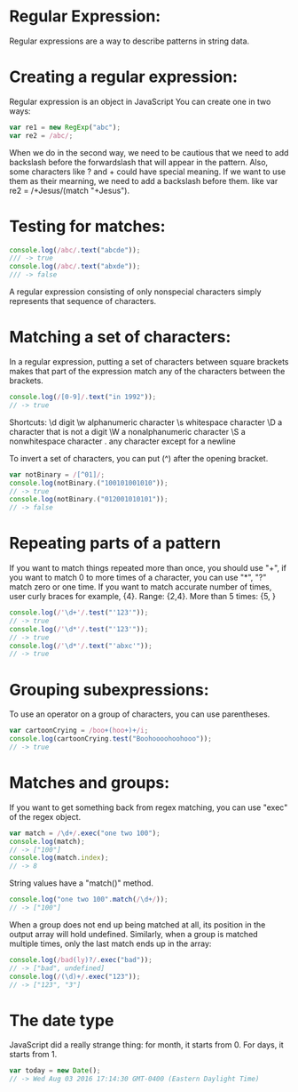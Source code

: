 # Regular Expression:

Regular expressions are a way to describe patterns in string data.

# Creating a regular expression:

Regular expression is an object in JavaScript
You can create one in two ways:
```JavaScript
var re1 = new RegExp("abc");
var re2 = /abc/;
```
When we do in the second way, we need to be cautious that we need to add backslash before the forwardslash that will appear in the pattern. Also, some characters like ? and + could have special meaning. If we want to use them as their mearning, we need to add a backslash before them. like var re2 = /\+Jesus/(match "+Jesus").

# Testing for matches:
```JavaScript
console.log(/abc/.text("abcde"));
/// -> true
console.log(/abc/.text("abxde"));
/// -> false
```
A regular expression consisting of only nonspecial characters simply represents that sequence of characters.

# Matching a set of characters:
In a regular expression, putting a set of characters between square brackets makes that part of the expression match any of the characters between the brackets.
```JavaScript
console.log(/[0-9]/.text("in 1992"));
// -> true
```
Shortcuts:
\d     digit
\w    alphanumeric character
\s     whitespace character
\D    a character that is not a digit
\W   a nonalphanumeric character
\S    a nonwhitespace character
.       any character except for a newline

To invert a set of characters, you can put (^) after the opening bracket.
```JavaScript
var notBinary = /[^01]/;
console.log(notBinary.("100101001010"));
// -> true
console.log(notBinary.("012001010101"));
// -> false
```

# Repeating parts of a pattern
If you want to match things repeated more than once, you should use "+", if you want to match 0 to more times of a character, you can use "*", "?" match zero or one time. If you want to match accurate number of times, user curly braces for example, {4}. Range: {2,4}. More than 5 times: {5, }
```JavaScript
console.log(/'\d+'/.test("'123'"));
// -> true
console.log(/'\d*'/.test("'123'"));
// -> true
console.log(/'\d*'/.text("'abxc'"));
// -> true
```

# Grouping subexpressions:
To use an operator on a group of characters, you can use parentheses.
```JavaScript
var cartoonCrying = /boo+(hoo+)+/i;
console.log(cartoonCrying.test("Boohoooohoohooo"));
// -> true
```

# Matches and groups:
If you want to get something back from regex matching, you can use "exec" of the regex object.
```JavaScript
var match = /\d+/.exec("one two 100");
console.log(match);
// -> ["100"]
console.log(match.index);
// -> 8
```
String values have a "match()" method.
```JavaScript
console.log("one two 100".match(/\d+/));
// -> ["100"]
```
When a group does not end up being matched at all, its position in the output array will hold undefined. Similarly, when a group is matched multiple times, only the last match ends up in the array:
```JavaScript
console.log(/bad(ly)?/.exec("bad"));
// -> ["bad", undefined]
console.log(/(\d)+/.exec("123"));
// -> ["123", "3"]
```

# The date type
JavaScript did a really strange thing: for month, it starts from 0. For days, it starts from 1.

```JavaScript
var today = new Date();
// -> Wed Aug 03 2016 17:14:30 GMT-0400 (Eastern Daylight Time)
```
